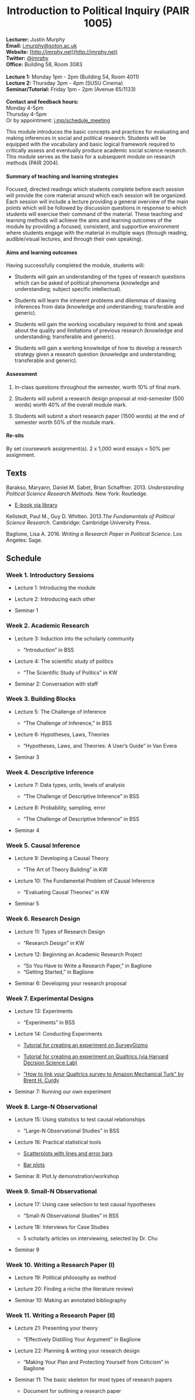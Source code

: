 <center><h1>Introduction to Political Inquiry (PAIR 1005)</h1></center>

**Lecturer:** Justin Murphy   
**Email:** j.murphy@soton.ac.uk   
**Website:** [http://jmrphy.net](http://jmrphy.net)   
**Twitter:** [@jmrphy](http://twitter.com/jmrphy)   
**Office:** Building 58, Room 3083   
<br>
**Lecture 1:** Monday 1pm - 2pm (Building 54, Room 4011)   
**Lecture 2:** Thursday 3pm - 4pm (SUSU Cinema)    
**Seminar/Tutorial:** Friday 1pm - 2pm (Avenue 65/1133)   
<br>
**Contact and feedback hours:**   
Monday 4-5pm    
Thursday 4-5pm   
Or by appointment: [j.mp/schedule_meeting](j.mp/schedule_meeting)   


This module introduces the basic concepts and practices for evaluating and making inferences in social and political research. Students will be equipped with the vocabulary and basic logical framework required to critically assess and eventually produce academic social science research. This module serves as the basis for a subsequent module on research methods (PAIR 2004).


#### Summary of teaching and learning strategies

Focused, directed readings which students complete before each session will provide the core material around which each session will be organized. Each session will include a lecture providing a general overview of the main points which will be followed by discussion questions in response to which students will exercise their command of the material. These teaching and learning methods will achieve the aims and learning outcomes of the module by providing a focused, consistent, and supportive environment where students engage with the material in multiple ways (through reading, audible/visual lectures, and through their own speaking).

#### Aims and learning outcomes

Having successfully completed the module, students will:

- Students will gain an understanding of the types of research questions which can be asked of political phenomena (knowledge and understanding; subject specific intellectual).

- Students will learn the inherent problems and dilemmas of drawing inferences from data (knowledge and understanding; transferable and generic).

- Students will gain the working vocabulary required to think and speak about the quality and limitations of previous research (knowledge and understanding; transferable and generic).

- Students will gain a working knowledge of how to develop a research strategy given a research question (knowledge and understanding; transferable and generic).


#### Assessment

1. In-class questions throughout the semester, worth 10% of final mark.   

2. Students will submit a research design proposal at mid-semester (500 words) worth 40% of the overall module mark.   

3. Students will submit a short research paper (1500 words) at the end of semester worth 50% of the module mark.   

#### Re-sits

By set coursework assignment(s). 2 x 1,000 word essays = 50% per assignment.

## Texts

Barakso, Maryann, Daniel M. Sabet, Brian Schaffner. 2013. <i>Understanding Political Science Research Methods.</i> New York: Routledge.

- <a href="http://eds.b.ebscohost.com/eds/results?sid=24a44ce8-5869-4a3a-b70f-e0eedfe39c12%40sessionmgr113&vid=1&hid=108&bquery=(barakso+AND+research+AND+methods)&bdata=JnR5cGU9MCZzaXRlPWVkcy1saXZl">E-book via library</a></li>

Kellstedt, Paul M., Guy D. Whitten. 2013.<i>The Fundamentals of Political Science Research.</i> Cambridge: Cambridge University Press.   

Baglione, Lisa A. 2016. <i>Writing a Research Paper in Political Science</i>. Los Angeles: Sage.   

## Schedule

### Week 1. Introductory Sessions

- Lecture 1: Introducing the module

- Lecture 2: Introducing each other

- Seminar 1

### Week 2. Academic Research

- Lecture 3: Induction into the scholarly community

	- “Introduction” in BSS

- Lecture 4: The scientific study of politics

	- “The Scientific Study of Politics” in KW

- Seminar 2: Conversation with staff

### Week 3. Building Blocks

- Lecture 5: The Challenge of Inference

	- “The Challenge of Inference,” in BSS

- Lecture 6: Hypotheses, Laws, Theories

	- “Hypotheses, Laws, and Theories: A User’s Guide” in Van Evera

- Seminar 3

### Week 4. Descriptive Inference

- Lecture 7: Data types, units, levels of analysis

	- “The Challenge of Descriptive Inference” in BSS

- Lecture 8: Probability, sampling, error

	- “The Challenge of Descriptive Inference” in BSS

- Seminar 4

### Week 5. Causal Inference

- Lecture 9: Developing a Causal Theory
	- “The Art of Theory Building” in KW

- Lecture 10: The Fundamental Problem of Causal Inference
	- “Evaluating Causal Theories” in KW

- Seminar 5

### Week 6. Research Design

- Lecture 11: Types of Research Design
	- “Research Design” in KW

- Lecture 12: Beginning an Academic Research Project
	- “So You Have to Write a Research Paper,” in Baglione
	- “Getting Started,” in Baglione

- Seminar 6: Developing your research proposal

### Week 7. Experimental Designs

- Lecture 13: Experiments

	- “Experiments” in BSS

- Lecture 14: Conducting Experiments

	- [Tutorial for creating an experiment on SurveyGizmo](http://help.surveygizmo.com/help/article/link/branching-a-b-split-testing)

	- [Tutorial for creating an experiment on Qualtrics (via Harvard
    Decision Science Lab)](http://projects.iq.harvard.edu/files/hdslundergraduates/files/qualtrics_tutorial.pdf?m=1357530717)

	- [“How to link your Qualtrics survey to Amazon Mechanical Turk” by
    Brent H. Curdy](http://brentcurdy.net/qualtrics-tutorials/link/)

- Seminar 7: Running our own experiment

### Week 8. Large-N Observational

- Lecture 15: Using statistics to test causal relationships

	- “Large-N Observational Studies” in BSS

- Lecture 16: Practical statistical tools

	- [Scatterplots with lines and error bars](http://help.plot.ly/make-a-graph-with-error-bars/)

	- [Bar plots](http://help.plot.ly/make-a-bar-graph/)

- Seminar 8: Plot.ly demonstration/workshop  

### Week 9. Small-N Observational

- Lecture 17: Using case selection to test causal hypotheses

	- “Small-N Observational Studies” in BSS

- Lecture 18: Interviews for Case Studies

	- 5 scholarly articles on interviewing, selected by Dr. Chu

- Seminar 9

### Week 10. Writing a Research Paper (I)

- Lecture 19: Political philosophy as method

- Lecture 20: Finding a niche (the literature review)

- Seminar 10: Making an annotated bibliography

### Week 11. Writing a Research Paper (II)

- Lecture 21: Presenting your theory
	
	- “Effectively Distilling Your Argument” in Baglione

- Lecture 22: Planning & writing your research design

	- “Making Your Plan and Protecting Yourself from Criticism” in
    Baglione

- Seminar 11: The basic skeleton for most types of research papers

	- Document for outlining a research paper


